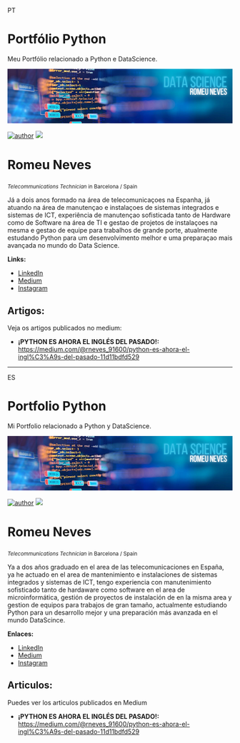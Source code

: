 PT

# Portfólio Python
Meu Portfólio relacionado a Python e DataScience.

<p align="center">
  <img src="https://github.com/romeuphp/portfolio_PYTHON/blob/master/ds_pdz.png" >
</p>

[![author](https://img.shields.io/badge/author-romeuphp-red.svg)](https://www.linkedin.com/in/romeu-neves-6b1340184/) [![](https://img.shields.io/badge/python-3.7+-blue.svg)](https://www.python.org/downloads/release/python-365/) 


# Romeu Neves 
<sub>*Telecommunications Technician* in Barcelona / Spain  </sub>

Já a dois anos formado na área de telecomunicaçoes na Espanha, já atuando na área de manutençao e instalaçoes de sistemas integrados e sistemas de ICT, experiência de manutençao sofisticada tanto de Hardware como de Software na área de TI e gestao de projetos de instalaçoes na mesma e gestao de equipe para trabalhos de grande porte, atualmente estudando Python para um desenvolvimento melhor e uma preparaçao mais avançada no mundo do Data Science. 

**Links:**
* [LinkedIn](https://www.linkedin.com/in/romeu-neves-6b1340184/)
* [Medium](https://medium.com/@rneves_91600)
* [Instagram](https://www.instagram.com/romeunevesr/)


## Artigos:
Veja os artigos publicados no medium:


* **¡PYTHON ES AHORA EL INGLÉS DEL PASADO!:** https://medium.com/@rneves_91600/python-es-ahora-el-ingl%C3%A9s-del-pasado-11d11bdfd529

---
ES
# Portfolio Python
Mi Portfolio relacionado a Python y DataScience.

<p align="center">
  <img src="https://github.com/romeuphp/portfolio_PYTHON/blob/master/ds_pdz.png" >
</p>

[![author](https://img.shields.io/badge/author-romeuphp-red.svg)](https://www.linkedin.com/in/romeu-neves-6b1340184/) [![](https://img.shields.io/badge/python-3.7+-blue.svg)](https://www.python.org/downloads/release/python-365/) 


# Romeu Neves 
<sub>*Telecommunications Technician* in Barcelona / Spain  </sub>

Ya a dos años graduado en el area de las telecomunicaciones en España, ya he actuado en el area de mantenimiento e instalaciones de sistemas integrados y sistemas de ICT, tengo experiencia con manutenimiento sofisticado tanto de hardaware como software en el area de microinformática, gestión de proyectos de instalación de en la misma area y gestion de equipos para trabajos de gran tamaño, actualmente estudiando Python para un desarrollo mejor y una preparación más avanzada en el mundo DataScince.   


**Enlaces:**
* [LinkedIn](https://www.linkedin.com/in/romeu-neves-6b1340184/)
* [Medium](https://medium.com/@rneves_91600)
* [Instagram](https://www.instagram.com/romeunevesr/)


## Articulos:
Puedes ver los articulos publicados en Medium


* **¡PYTHON ES AHORA EL INGLÉS DEL PASADO!:** https://medium.com/@rneves_91600/python-es-ahora-el-ingl%C3%A9s-del-pasado-11d11bdfd529


